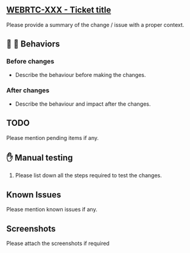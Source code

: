 <!-- Ticket details and link -->
[WEBRTC-XXX - Ticket title](https://telnyx.atlassian.net/browse/WEBRTC-XXX)
---
<!-- Describe your change here -->
Please provide a summary of the change / issue with a proper context.

## :older_man: :baby: Behaviors
### Before changes
- Describe the behaviour before making the changes.

### After changes
- Describe the behaviour and impact after the changes.

## TODO
Please mention pending items if any.

## ✋ Manual testing
1. Please list down all the steps required to test the changes.

## Known Issues
Please mention known issues if any.

## Screenshots
Please attach the screenshots if required
